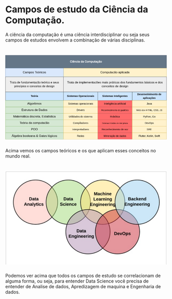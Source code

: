 # Campos de estudo da Ciência da Computação.

A ciência da computação é uma ciência interdisciplinar ou seja seus campos de estudos envolvem a combinação de várias disciplinas.

<h1 align="center">
  <img src="../../assets/computer.png" alt="Computacao" width="1080">
</h1>

Acima vemos os campos teóricos e os que aplicam esses conceitos no mundo real.

<h1 align="center">
  <img src="../../assets/fields.png" alt="Computacao" width="1080">
</h1>

Podemos ver acima que todos os campos de estudo se correlacionam de alguma forma, ou seja, para entender Data Science você precisa de entender de Analise de dados, Apredizagem de maquina e Engenharia de dados.